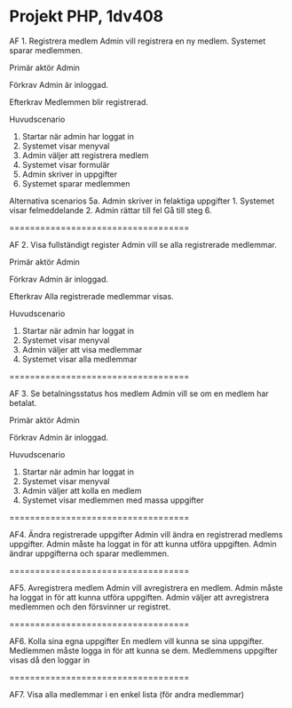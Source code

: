 Projekt PHP, 1dv408
===================================
AF 1. Registrera medlem
Admin vill registrera en ny medlem. Systemet sparar medlemmen.

Primär aktör
Admin

Förkrav
Admin är inloggad.

Efterkrav
Medlemmen blir registrerad.

Huvudscenario
1.	Startar när admin har loggat in
2.	Systemet visar menyval
3.	Admin väljer att registrera medlem
4.	Systemet visar formulär
5.	Admin skriver in uppgifter
6.	Systemet sparar medlemmen

Alternativa scenarios
5a. Admin skriver in felaktiga uppgifter
     1. Systemet visar felmeddelande
     2. Admin rättar till fel
     Gå till steg 6.

===================================

AF 2. Visa fullständigt register
Admin vill se alla registrerade medlemmar.

Primär aktör
Admin

Förkrav
Admin är inloggad.

Efterkrav
Alla registrerade medlemmar visas.

Huvudscenario
1.	Startar när admin har loggat in
2.	Systemet visar menyval
3.	Admin väljer att visa medlemmar
4.	Systemet visar alla medlemmar

===================================

AF 3. Se betalningsstatus hos medlem
Admin vill se om en medlem har betalat. 

Primär aktör
Admin

Förkrav
Admin är inloggad.

Huvudscenario
1.	Startar när admin har loggat in
2.	Systemet visar menyval
3.	Admin väljer att kolla en medlem
4.	Systemet visar medlemmen med massa uppgifter

===================================

AF4. Ändra registrerade uppgifter
Admin vill ändra en registrerad medlems uppgifter. 
Admin måste ha loggat in för att kunna utföra uppgiften. 
Admin ändrar uppgifterna och sparar medlemmen.

===================================

AF5. Avregistrera medlem
Admin vill avregistrera en medlem. 
Admin måste ha loggat in för att kunna utföra uppgiften. 
Admin väljer att avregistrera medlemmen och den försvinner ur registret.

===================================

AF6. Kolla sina egna uppgifter
En medlem vill kunna se sina uppgifter. 
Medlemmen måste logga in för att kunna se dem. 
Medlemmens uppgifter visas då den loggar in

===================================

AF7. Visa alla medlemmar i en enkel lista (för andra medlemmar)


